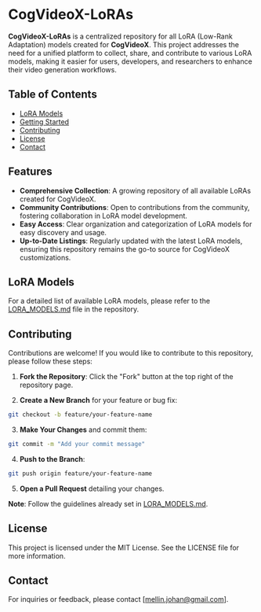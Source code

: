 # CogVideoX-LoRAs

**CogVideoX-LoRAs** is a centralized repository for all LoRA (Low-Rank Adaptation) models created for **CogVideoX**. This project addresses the need for a unified platform to collect, share, and contribute to various LoRA models, making it easier for users, developers, and researchers to enhance their video generation workflows.

## Table of Contents
- [LoRA Models](#lora-models)
- [Getting Started](#getting-started)
- [Contributing](#contributing)
- [License](#license)
- [Contact](#contact)

## Features
- **Comprehensive Collection**: A growing repository of all available LoRAs created for CogVideoX.
- **Community Contributions**: Open to contributions from the community, fostering collaboration in LoRA model development.
- **Easy Access**: Clear organization and categorization of LoRA models for easy discovery and usage.
- **Up-to-Date Listings**: Regularly updated with the latest LoRA models, ensuring this repository remains the go-to source for CogVideoX customizations.

## LoRA Models
For a detailed list of available LoRA models, please refer to the [LORA_MODELS.md](LORA_MODELS.md) file in the repository.

## Contributing
Contributions are welcome! If you would like to contribute to this repository, please follow these steps:
1. **Fork the Repository**: Click the "Fork" button at the top right of the repository page.

2. **Create a New Branch** for your feature or bug fix:
  ```bash
  git checkout -b feature/your-feature-name
  ```

3. **Make Your Changes** and commit them:
  ```bash
  git commit -m "Add your commit message"
  ```

4. **Push to the Branch**:
  ```bash
  git push origin feature/your-feature-name
  ```

5. **Open a Pull Request** detailing your changes.

**Note**: Follow the guidelines already set in [LORA_MODELS.md](LORA_MODELS.md).

## License
This project is licensed under the MIT License. See the LICENSE file for more information.

## Contact
For inquiries or feedback, please contact [mellin.johan@gmail.com].